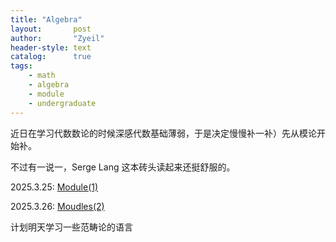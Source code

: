 ```yaml
---
title: "Algebra"
layout:       post
author:       "Zyeil"
header-style: text
catalog:      true
tags:
    - math
    - algebra
    - module
    - undergraduate
---
```


近日在学习代数数论的时候深感代数基础薄弱，于是决定慢慢补一补）先从模论开始补。

不过有一说一，Serge Lang 这本砖头读起来还挺舒服的。

2025.3.25: [Module(1)](https://drive.google.com/file/d/1jwmNyO0dbWxrh7JzjwAKTq3H--rsYIUY/view?usp=sharing)

2025.3.26: [Moudles(2)](https://drive.google.com/file/d/1dK99EXFGJMh7xMRBmL4-R_U7colaWpqc/view?usp=sharing)

计划明天学习一些范畴论的语言
